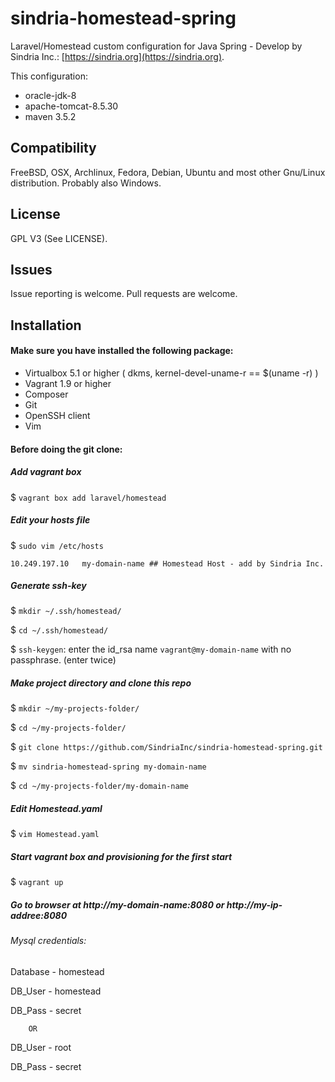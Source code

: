 # sindria-homestead-spring

Laravel/Homestead custom configuration for Java Spring - Develop by Sindria Inc.: [https://sindria.org](https://sindria.org).

This configuration:

- oracle-jdk-8
- apache-tomcat-8.5.30
- maven 3.5.2


## Compatibility

FreeBSD, OSX, Archlinux, Fedora, Debian, Ubuntu and most other Gnu/Linux distribution. Probably also Windows.

## License
GPL V3 (See LICENSE).

## Issues

Issue reporting is welcome. Pull requests are welcome.

## Installation
#### Make sure you have installed the following package: ####

- Virtualbox 5.1 or higher ( dkms, kernel-devel-uname-r == $(uname -r) )
- Vagrant 1.9 or higher
- Composer
- Git
- OpenSSH client
- Vim

#### Before doing the git clone: ####

##### Add vagrant box #####
$ `vagrant box add laravel/homestead`


##### Edit your hosts file #####
$ `sudo vim /etc/hosts`

`10.249.197.10   my-domain-name ## Homestead Host - add by Sindria Inc.`

##### Generate ssh-key #####
$ `mkdir ~/.ssh/homestead/`

$ `cd ~/.ssh/homestead/`

$ `ssh-keygen`: enter the id_rsa name `vagrant@my-domain-name` with no passphrase. (enter twice)

##### Make project directory and clone this repo #####
$ `mkdir ~/my-projects-folder/`

$ `cd ~/my-projects-folder/`

$ `git clone https://github.com/SindriaInc/sindria-homestead-spring.git`

$ `mv sindria-homestead-spring my-domain-name`

$ `cd ~/my-projects-folder/my-domain-name`

##### Edit Homestead.yaml #####
$ `vim Homestead.yaml`

##### Start vagrant box and provisioning for the first start #####
$ `vagrant up`


##### Go to browser at http://my-domain-name:8080 or http://my-ip-addree:8080 #####

###### Mysql credentials: ######

Database - homestead

DB_User - homestead

DB_Pass - secret

		OR

DB_User - root

DB_Pass - secret









